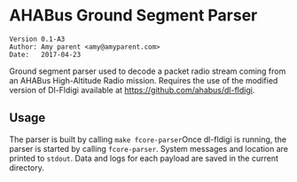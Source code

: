 AHABus Ground Segment Parser
============================

    Version 0.1-A3
    Author: Amy parent <amy@amyparent.com>
    Date:   2017-04-23

Ground segment parser used to decode a packet radio stream coming from an AHABus
High-Altitude Radio mission. Requires the use of the modified version of
Dl-Fldigi available at <https://github.com/ahabus/dl-fldigi>.

## Usage

The parser is built by calling `make fcore-parser`Once dl-fldigi is running, the
parser is started by calling `fcore-parser`. System messages and location are
printed to `stdout`. Data and logs for each payload are saved in the current 
directory.
